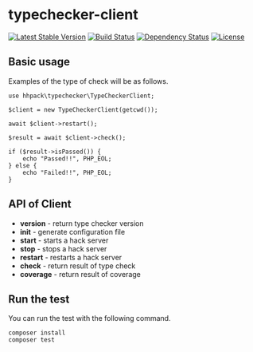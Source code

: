 typechecker-client
======================================

[![Latest Stable Version](https://poser.pugx.org/hhpack/typechecker-client/version)](https://packagist.org/packages/hhpack/typechecker-client)
[![Build Status](https://travis-ci.org/hhpack/typechecker-client.svg?branch=master)](https://travis-ci.org/hhpack/typechecker-client)
[![Dependency Status](https://www.versioneye.com/user/projects/5634664636d0ab0016001f3b/badge.svg?style=flat)](https://www.versioneye.com/user/projects/5634664636d0ab0016001f3b)
[![License](https://poser.pugx.org/hhpack/typechecker-client/license)](https://packagist.org/packages/hhpack/typechecker-client)

Basic usage
--------------------------------------

Examples of the type of check will be as follows.

```hack
use hhpack\typechecker\TypeCheckerClient;

$client = new TypeCheckerClient(getcwd());

await $client->restart();

$result = await $client->check();

if ($result->isPassed()) {
    echo "Passed!!", PHP_EOL;
} else {
    echo "Failed!!", PHP_EOL;
}
```

API of Client
--------------------------------------

* **version** - return type checker version  
* **init** - generate configuration file
* **start** - starts a hack server
* **stop** - stops a hack server
* **restart** - restarts a hack server
* **check** - return result of type check
* **coverage** - return result of coverage

Run the test
----------------------------------------

You can run the test with the following command.

	composer install
	composer test
